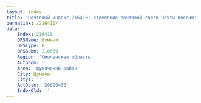 ```yaml
---
layout: index
title: 'Почтовый индекс 216410: отделение почтовой связи Почты России'
permalink: /216410/
data:
    Index: 216410
    OPSName: Шумячи
    OPSType: О
    OPSSubm: 216569
    Region: 'Смоленская область'
    Autonom: ''
    Area: 'Шумячский район'
    City: Шумячи
    City1: ''
    ActDate: '20020430'
    IndexOld: ''
---
```

